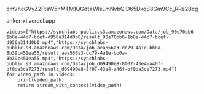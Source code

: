 cmVhcGVyZ2FtaW5nMTM1QGdtYWlsLmNvbQ:D65DkqS8Gm9Cc_RRe2Bcg

anker-xi.vercel.app

    videos=["https://synchlabs-public.s3.amazonaws.com/Data/job_90e70bb6-1b8e-44c7-bcef-d956a314d0b0/result_90e70bb6-1b8e-44c7-bcef-d956a314d0b0.mp4","https://synchlabs-public.s3.amazonaws.com/Data/job_aea556a3-dc79-4a1e-bb0a-8b39c451ea55/result_aea556a3-dc79-4a1e-bb0a-8b39c451ea55.mp4","https://synchlabs-public.s3.amazonaws.com/Data/job_d09490e8-8f07-43e4-a46f-bf0da3ce7273/result_d09490e8-8f07-43e4-a46f-bf0da3ce7273.mp4"]
    for video_path in videos:
        print(video_path)
        return stream_with_context(video_path)